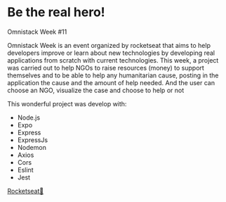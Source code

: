 
<h1> Be the real hero! </h1> 

<p>Omnistack Week #11</p>
<p>Omnistack Week is an event organized by rocketseat that aims to help developers improve or learn about new technologies
by developing real applications from scratch with current technologies. This week, a project was carried out to help NGOs to raise resources (money) to support themselves and to be able to help any humanitarian cause,
posting in the application the cause and the amount of help needed. And the user can choose an NGO, visualize the case and choose to help or not</p>

This wonderful project was develop with:

- Node.js
- Expo
- Express
- ExpressJs
- Nodemon
- Axios
- Cors
- Eslint
- Jest






<a href="http://rocketseat.com.br/">Rocketseat🚀</a>
